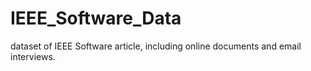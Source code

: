 # IEEE_Software_Data
dataset of IEEE Software article, including online documents and email interviews.
